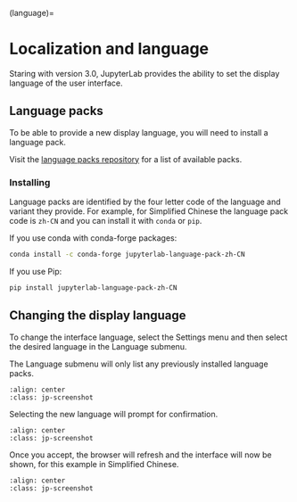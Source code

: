 (language)=

# Localization and language

Staring with version 3.0, JupyterLab provides the ability to set
the display language of the user interface.

## Language packs

To be able to provide a new display language, you will need to
install a language pack.

Visit the [language packs repository](https://github.com/jupyterlab/language-packs/)
for a list of available packs.

### Installing

Language packs are identified by the four letter code of the language and
variant they provide. For example, for Simplified Chinese the language
pack code is `zh-CN` and you can install it with `conda` or `pip`.

If you use conda with conda-forge packages:

```bash
conda install -c conda-forge jupyterlab-language-pack-zh-CN
```

If you use Pip:

```bash
pip install jupyterlab-language-pack-zh-CN
```

## Changing the display language

To change the interface language, select the Settings menu and then
select the desired language in the Language submenu.

The Language submenu will only list any previously installed language
packs.

```{image} ../images/language-settings.png
:align: center
:class: jp-screenshot
```

Selecting the new language will prompt for confirmation.

```{image} ../images/language-change.png
:align: center
:class: jp-screenshot
```

Once you accept, the browser will refresh and the interface will
now be shown, for this example in Simplified Chinese.

```{image} ../images/language-chinese.png
:align: center
:class: jp-screenshot
```
